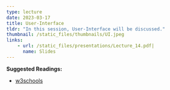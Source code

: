 ```yaml
---
type: lecture
date: 2023-03-17
title: User-Interface
tldr: "In this session, User-Interface will be discussed."
thumbnail: /static_files/thumbnails/UI.jpeg
links: 
    - url: /static_files/presentations/Lecture_14.pdf|
      name: Slides
---
```

**Suggested Readings:**
- [w3schools](https://www.w3schools.com/java/default.asp)

